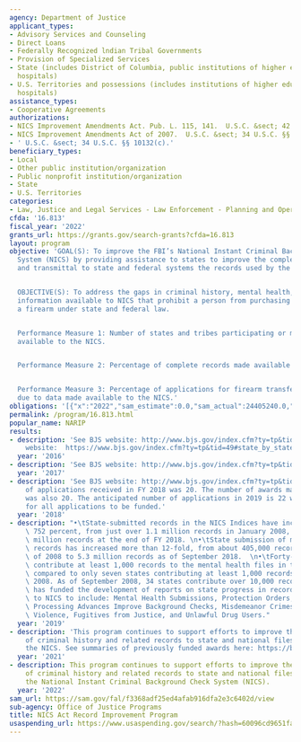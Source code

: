 ```yaml
---
agency: Department of Justice
applicant_types:
- Advisory Services and Counseling
- Direct Loans
- Federally Recognized lndian Tribal Governments
- Provision of Specialized Services
- State (includes District of Columbia, public institutions of higher education and
  hospitals)
- U.S. Territories and possessions (includes institutions of higher education and
  hospitals)
assistance_types:
- Cooperative Agreements
authorizations:
- NICS Improvement Amendments Act. Pub. L. 115, 141.  U.S.C. &sect; 42 U.S.C. §§ 40912.
- NICS Improvement Amendments Act of 2007.  U.S.C. &sect; 34 U.S.C. §§ 40913.
- ' U.S.C. &sect; 34 U.S.C. §§ 10132(c).'
beneficiary_types:
- Local
- Other public institution/organization
- Public nonprofit institution/organization
- State
- U.S. Territories
categories:
- Law, Justice and Legal Services - Law Enforcement - Planning and Operations
cfda: '16.813'
fiscal_year: '2022'
grants_url: https://grants.gov/search-grants?cfda=16.813
layout: program
objective: 'GOAL(S): To improve the FBI’s National Instant Criminal Background Check
  System (NICS) by providing assistance to states to improve the completeness, automation,
  and transmittal to state and federal systems the records used by the NICS.


  OBJECTIVE(S): To address the gaps in criminal history, mental health, and related
  information available to NICS that prohibit a person from purchasing or possessing
  a firearm under state and federal law.


  Performance Measure 1: Number of states and tribes participating or making records
  available to the NICS.


  Performance Measure 2: Percentage of complete records made available to the NICS.


  Performance Measure 3: Percentage of applications for firearm transfers rejected
  due to data made available to the NICS.'
obligations: '[{"x":"2022","sam_estimate":0.0,"sam_actual":24405240.0,"usa_spending_actual":24201708.3},{"x":"2023","sam_estimate":25000000.0,"sam_actual":0.0,"usa_spending_actual":23916130.17},{"x":"2024","sam_estimate":25000000.0,"sam_actual":0.0,"usa_spending_actual":0.0}]'
permalink: /program/16.813.html
popular_name: NARIP
results:
- description: 'See BJS website: http://www.bjs.gov/index.cfm?ty=tp&tid=49 See BJS
    website:  https://www.bjs.gov/index.cfm?ty=tp&tid=49#state_by_state '
  year: '2016'
- description: 'See BJS website: http://www.bjs.gov/index.cfm?ty=tp&tid=49'
  year: '2017'
- description: 'See BJS website: http://www.bjs.gov/index.cfm?ty=tp&tid=49. The number
    of applications received in FY 2018 was 20. The number of awards made in 2018
    was also 20. The anticipated number of applications in 2019 is 22 with the potential
    for all applications to be funded.'
  year: '2018'
- description: "•\tState-submitted records in the NICS Indices have increased over\
    \ 752 percent, from just over 1.1 million records in January 2008, to over 9.4\
    \ million records at the end of FY 2018. \n•\tState submission of mental health\
    \ records has increased more than 12-fold, from about 405,000 records in the beginning\
    \ of 2008 to 5.3 million records as of September 2018.  \n•\tForty-five states\
    \ contribute at least 1,000 records to the mental health files in the NICS Indices,\
    \ compared to only seven states contributing at least 1,000 records in January\
    \ 2008. As of September 2008, 34 states contribute over 10,000 records.\n•\tBJS\
    \ has funded the development of reports on state progress in record reporting\
    \ to NICS to include: Mental Health Submissions, Protection Orders, Fingerprint\
    \ Processing Advances Improve Background Checks, Misdemeanor Crimes of Domestic\
    \ Violence, Fugitives from Justice, and Unlawful Drug Users."
  year: '2019'
- description: 'This program continues to support efforts to improve the reporting
    of criminal history and related records to state and national files to support
    the NICS. See summaries of previously funded awards here: https://bjs.ojp.gov/programs/nics-improvement-amendments-act/state-profiles'
  year: '2021'
- description: This program continues to support efforts to improve the reporting
    of criminal history and related records to state and national files to support
    the National Instant Criminal Background Check System (NICS).
  year: '2022'
sam_url: https://sam.gov/fal/f3368adf25ed4afab916dfa2e3c6402d/view
sub-agency: Office of Justice Programs
title: NICS Act Record Improvement Program
usaspending_url: https://www.usaspending.gov/search/?hash=60096cd9651fade430983c00c8e36d4e
---
```

